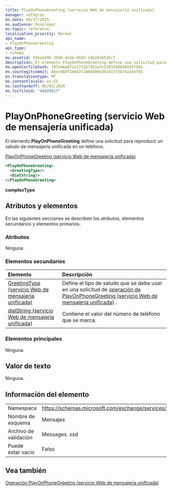 ```yaml
---
title: PlayOnPhoneGreeting (servicio Web de mensajería unificada)
manager: sethgros
ms.date: 09/17/2015
ms.audience: Developer
ms.topic: reference
localization_priority: Normal
api_name:
- PlayOnPhoneGreeting
api_type:
- schema
ms.assetid: 43eda596-3609-4e1b-8502-1db2636535cf
description: El elemento PlayOnPhoneGreeting define una solicitud para reproducir un saludo de mensajería unificada en un teléfono.
ms.openlocfilehash: 197e4ba671e1711b73b1e7c239339db589357581
ms.sourcegitcommit: 88ec988f2bb67c1866d06b361615f3674a24e795
ms.translationtype: MT
ms.contentlocale: es-ES
ms.lasthandoff: 06/03/2020
ms.locfileid: "44529927"
---
```

# <a name="playonphonegreeting-um-web-service"></a>PlayOnPhoneGreeting (servicio Web de mensajería unificada)

El elemento **PlayOnPhoneGreeting** define una solicitud para reproducir un saludo de mensajería unificada en un teléfono. 
  
[PlayOnPhoneGreeting (servicio Web de mensajería unificada)](playonphonegreeting-um-web-service.md)
  
```xml
<PlayOnPhoneGreeting>
  <GreetingType/>
  <DialString/>
</PlayOnPhoneGreeting>
```

 **complexType**
## <a name="attributes-and-elements"></a>Atributos y elementos

En las siguientes secciones se describen los atributos, elementos secundarios y elementos primarios.
  
### <a name="attributes"></a>Atributos

Ninguna.
  
### <a name="child-elements"></a>Elementos secundarios

|**Elemento**|**Descripción**|
|:-----|:-----|
|[GreetingType (servicio Web de mensajería unificada)](greetingtype-um-web-service.md) <br/> |Define el tipo de saludo que se debe usar en una solicitud de [operación de PlayOnPhoneGreeting (servicio Web de mensajería unificada)](playonphonegreeting-operation-um-web-service.md) .  <br/> |
|[dialString (servicio Web de mensajería unificada)](dialstring-um-web-service.md) <br/> |Contiene el valor del número de teléfono que se marca.  <br/> |
   
### <a name="parent-elements"></a>Elementos principales

Ninguna.
  
## <a name="text-value"></a>Valor de texto

Ninguna.
  
## <a name="element-information"></a>Información del elemento

|||
|:-----|:-----|
|Namespace  <br/> |https://schemas.microsoft.com/exchange/services/2006/messages  <br/> |
|Nombre de esquema  <br/> |Mensajes  <br/> |
|Archivo de validación  <br/> |Messages. xsd  <br/> |
|Puede estar vacío  <br/> |Falso  <br/> |
   
## <a name="see-also"></a>Vea también



[Operación PlayOnPhoneGreeting (servicio Web de mensajería unificada)](playonphonegreeting-operation-um-web-service.md)

